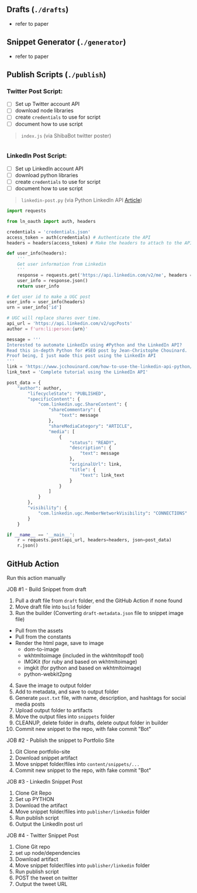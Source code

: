 ## Drafts (`./drafts`)
- refer to paper

## Snippet Generator (`./generator`)
- refer to paper

## Publish Scripts (`./publish`)

### Twitter Post Script:
 - [ ] Set up Twitter account API
 - [ ] download node libraries
 - [ ] create `credentials` to use for script
 - [ ] document how to use script

> `index.js` (via ShibaBot twitter poster)
```js

```


### LinkedIn Post Script:
 - [ ] Set up LinkedIn account API
 - [ ] download python libraries
 - [ ] create `credentials` to use for script
 - [ ] document how to use script

> `linkedin-post.py` (via Python LinkedIn API [Article](https://www.jcchouinard.com/how-to-post-on-linkedin-api-with-python/))
```py
import requests

from ln_oauth import auth, headers

credentials = 'credentials.json'
access_token = auth(credentials) # Authenticate the API
headers = headers(access_token) # Make the headers to attach to the API call.

def user_info(headers):
    '''
    Get user information from Linkedin
    '''
    response = requests.get('https://api.linkedin.com/v2/me', headers = headers)
    user_info = response.json()
    return user_info

# Get user id to make a UGC post
user_info = user_info(headers)
urn = user_info['id']

# UGC will replace shares over time.
api_url = 'https://api.linkedin.com/v2/ugcPosts'
author = f'urn:li:person:{urn}'

message = '''
Interested to automate LinkedIn using #Python and the LinkedIn API?
Read this in-depth Python for #SEO post by Jean-Christophe Chouinard.
Proof being, I just made this post using the LinkedIn API
'''
link = 'https://www.jcchouinard.com/how-to-use-the-linkedin-api-python/'
link_text = 'Complete tutorial using the LinkedIn API'

post_data = {
    "author": author,
        "lifecycleState": "PUBLISHED",
        "specificContent": {
            "com.linkedin.ugc.ShareContent": {
                "shareCommentary": {
                    "text": message
                },
                "shareMediaCategory": "ARTICLE",
                "media": [
                    {
                        "status": "READY",
                        "description": {
                            "text": message
                        },
                        "originalUrl": link,
                        "title": {
                            "text": link_text
                        }
                    }
                ]
            }
        },
        "visibility": {
            "com.linkedin.ugc.MemberNetworkVisibility": "CONNECTIONS"
        }
    }

if __name__ == '__main__':
    r = requests.post(api_url, headers=headers, json=post_data)
    r.json()
```



## GitHub Action
Run this action manually

JOB #1 - Build Snippet from draft
1. Pull a draft file from `draft` folder, end the GitHub Action if none found
2. Move draft file into `build` folder
3. Run the builder (Converting `draft-metadata.json` file to snippet image file)
  - Pull from the assets
  - Pull from the constants
  - Render the html page, save to image
     - dom-to-image
     - wkhtmltoimage (included in the wkhtmltopdf tool)
     - IMGKit (for ruby and based on wkhtmltoimage)
     - imgkit (for python and based on wkhtmltoimage)
     - python-webkit2png
4. Save the image to output folder
5. Add to metadata, and save to output folder
6. Generate `post.txt` file, with name, description, and hashtags for social media posts
7. Upload output folder to artifacts
8. Move the output files into `snippets` folder
9. CLEANUP, delete folder in drafts, delete output folder in builder
10. Commit new snippet to the repo, with fake commit "Bot"

JOB #2 - Publish the snippet to Portfolio Site

1. Git Clone portfolio-site
2. Download snippet artifact
3. Move snippet folder/files into `content/snippets/...`
4. Commit new snippet to the repo, with fake commit "Bot"

JOB #3 - LinkedIn Snippet Post
1. Clone Git Repo
2. Set up PYTHON
3. Download the artifact
4. Move snippet folder/files into `publisher/linkedin` folder
5. Run publish script
6. Output the LinkedIn post url


JOB #4 - Twitter Snippet Post
1. Clone Git repo
2. set up node/dependencies
3. Download artifact
4. Move snippet folder/files into `publisher/linkedin` folder
5. Run publish script
6. POST the tweet on twitter
7. Output the tweet URL